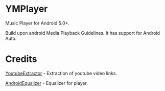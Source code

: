 # YMPlayer
Music Player for Android 5.0+.

Build upon android Media Playback Guidelines. It has support for Android Auto.

# Credits
[YoutubeExtractor](https://github.com/Yash-K-B/YoutubeExtractor) - Extraction of youtube video links.

[AndroidEqualizer](https://github.com/bullheadandplato/AndroidEqualizer) - Equalizer for player.
